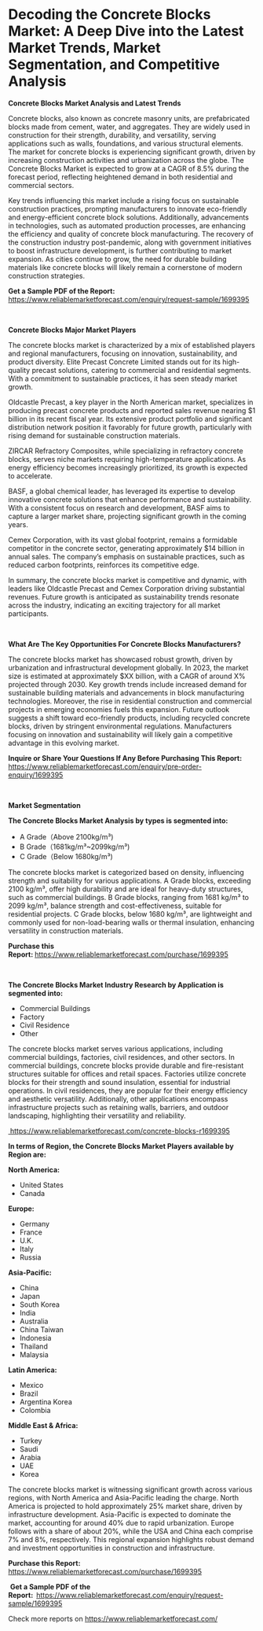 <p><h1>Decoding the Concrete Blocks Market: A Deep Dive into the Latest Market Trends, Market Segmentation, and Competitive Analysis</h1></p><p><strong>Concrete Blocks Market Analysis and Latest Trends</strong></p>
<p><p>Concrete blocks, also known as concrete masonry units, are prefabricated blocks made from cement, water, and aggregates. They are widely used in construction for their strength, durability, and versatility, serving applications such as walls, foundations, and various structural elements. The market for concrete blocks is experiencing significant growth, driven by increasing construction activities and urbanization across the globe. The Concrete Blocks Market is expected to grow at a CAGR of 8.5% during the forecast period, reflecting heightened demand in both residential and commercial sectors.</p><p>Key trends influencing this market include a rising focus on sustainable construction practices, prompting manufacturers to innovate eco-friendly and energy-efficient concrete block solutions. Additionally, advancements in technologies, such as automated production processes, are enhancing the efficiency and quality of concrete block manufacturing. The recovery of the construction industry post-pandemic, along with government initiatives to boost infrastructure development, is further contributing to market expansion. As cities continue to grow, the need for durable building materials like concrete blocks will likely remain a cornerstone of modern construction strategies.</p></p>
<p><strong>Get a Sample PDF of the Report:&nbsp;</strong> <a href="https://www.reliablemarketforecast.com/enquiry/request-sample/1699395?utm_campaign=3539&utm_medium=2&utm_source=Github&utm_content=ia&utm_term=31032025&utm_id=concrete-blocks">https://www.reliablemarketforecast.com/enquiry/request-sample/1699395</a></p>
<p>&nbsp;</p>
<p><strong>Concrete Blocks Major Market Players</strong></p>
<p><p>The concrete blocks market is characterized by a mix of established players and regional manufacturers, focusing on innovation, sustainability, and product diversity. Elite Precast Concrete Limited stands out for its high-quality precast solutions, catering to commercial and residential segments. With a commitment to sustainable practices, it has seen steady market growth.</p><p>Oldcastle Precast, a key player in the North American market, specializes in producing precast concrete products and reported sales revenue nearing $1 billion in its recent fiscal year. Its extensive product portfolio and significant distribution network position it favorably for future growth, particularly with rising demand for sustainable construction materials.</p><p>ZIRCAR Refractory Composites, while specializing in refractory concrete blocks, serves niche markets requiring high-temperature applications. As energy efficiency becomes increasingly prioritized, its growth is expected to accelerate.</p><p>BASF, a global chemical leader, has leveraged its expertise to develop innovative concrete solutions that enhance performance and sustainability. With a consistent focus on research and development, BASF aims to capture a larger market share, projecting significant growth in the coming years.</p><p>Cemex Corporation, with its vast global footprint, remains a formidable competitor in the concrete sector, generating approximately $14 billion in annual sales. The company’s emphasis on sustainable practices, such as reduced carbon footprints, reinforces its competitive edge.</p><p>In summary, the concrete blocks market is competitive and dynamic, with leaders like Oldcastle Precast and Cemex Corporation driving substantial revenues. Future growth is anticipated as sustainability trends resonate across the industry, indicating an exciting trajectory for all market participants.</p></p>
<p>&nbsp;</p>
<p><strong>What Are The Key Opportunities For Concrete Blocks Manufacturers?</strong></p>
<p><p>The concrete blocks market has showcased robust growth, driven by urbanization and infrastructural development globally. In 2023, the market size is estimated at approximately $XX billion, with a CAGR of around X% projected through 2030. Key growth trends include increased demand for sustainable building materials and advancements in block manufacturing technologies. Moreover, the rise in residential construction and commercial projects in emerging economies fuels this expansion. Future outlook suggests a shift toward eco-friendly products, including recycled concrete blocks, driven by stringent environmental regulations. Manufacturers focusing on innovation and sustainability will likely gain a competitive advantage in this evolving market.</p></p>
<p><strong>Inquire or Share Your Questions If Any Before Purchasing This Report:</strong> <a href="https://www.reliablemarketforecast.com/enquiry/pre-order-enquiry/1699395?utm_campaign=3539&utm_medium=2&utm_source=Github&utm_content=ia&utm_term=31032025&utm_id=concrete-blocks">https://www.reliablemarketforecast.com/enquiry/pre-order-enquiry/1699395</a></p>
<p>&nbsp;</p>
<p><strong>Market Segmentation</strong></p>
<p><strong>The Concrete Blocks Market Analysis by types is segmented into:</strong></p>
<p><ul><li>A Grade（Above 2100kg/m³)</li><li>B Grade（1681kg/m³~2099kg/m³)</li><li>C Grade（Below 1680kg/m³)</li></ul></p>
<p><p>The concrete blocks market is categorized based on density, influencing strength and suitability for various applications. A Grade blocks, exceeding 2100 kg/m³, offer high durability and are ideal for heavy-duty structures, such as commercial buildings. B Grade blocks, ranging from 1681 kg/m³ to 2099 kg/m³, balance strength and cost-effectiveness, suitable for residential projects. C Grade blocks, below 1680 kg/m³, are lightweight and commonly used for non-load-bearing walls or thermal insulation, enhancing versatility in construction materials.</p></p>
<p><strong>Purchase this Report:&nbsp;</strong><a href="https://www.reliablemarketforecast.com/purchase/1699395?utm_campaign=3539&utm_medium=2&utm_source=Github&utm_content=ia&utm_term=31032025&utm_id=concrete-blocks">https://www.reliablemarketforecast.com/purchase/1699395</a></p>
<p>&nbsp;</p>
<p><strong>The Concrete Blocks Market Industry Research by Application is segmented into:</strong></p>
<p><ul><li>Commercial Buildings</li><li>Factory</li><li>Civil Residence</li><li>Other</li></ul></p>
<p><p>The concrete blocks market serves various applications, including commercial buildings, factories, civil residences, and other sectors. In commercial buildings, concrete blocks provide durable and fire-resistant structures suitable for offices and retail spaces. Factories utilize concrete blocks for their strength and sound insulation, essential for industrial operations. In civil residences, they are popular for their energy efficiency and aesthetic versatility. Additionally, other applications encompass infrastructure projects such as retaining walls, barriers, and outdoor landscaping, highlighting their versatility and reliability.</p></p>
<p><a href="https://www.reliablemarketforecast.com/concrete-blocks-r1699395?utm_campaign=3539&utm_medium=2&utm_source=Github&utm_content=ia&utm_term=31032025&utm_id=concrete-blocks">&nbsp;https://www.reliablemarketforecast.com/concrete-blocks-r1699395</a></p>
<p><strong>In terms of Region, the Concrete Blocks Market Players available by Region are:</strong></p>
<p>
    <p> <strong> North America: </strong>
        <ul>
            <li>United States</li>
            <li>Canada</li>
        </ul>
        </p> 
    <p> <strong> Europe: </strong>
        <ul>
            <li>Germany</li>
            <li>France</li>
            <li>U.K.</li>
            <li>Italy</li>
            <li>Russia</li>
        </ul>
        </p> 
    <p> <strong> Asia-Pacific: </strong>
        <ul>
            <li>China</li>
            <li>Japan</li>
            <li>South Korea</li>
            <li>India</li>
            <li>Australia</li>
            <li>China Taiwan</li>
            <li>Indonesia</li>
            <li>Thailand</li>
            <li>Malaysia</li>
        </ul>
        </p> 
    <p> <strong> Latin America: </strong>
        <ul>
            <li>Mexico</li>
            <li>Brazil</li>
            <li>Argentina Korea</li>
            <li>Colombia</li>
        </ul>
        </p> 
    <p> <strong> Middle East & Africa: </strong>
        <ul>
            <li>Turkey</li>
            <li>Saudi</li>
            <li>Arabia</li>
            <li>UAE</li>
            <li>Korea</li>
        </ul>
    </p>
    </p>
<p><p>The concrete blocks market is witnessing significant growth across various regions, with North America and Asia-Pacific leading the charge. North America is projected to hold approximately 25% market share, driven by infrastructure development. Asia-Pacific is expected to dominate the market, accounting for around 40% due to rapid urbanization. Europe follows with a share of about 20%, while the USA and China each comprise 7% and 8%, respectively. This regional expansion highlights robust demand and investment opportunities in construction and infrastructure.</p></p>
<p><strong>Purchase this Report: </strong><a href="https://www.reliablemarketforecast.com/purchase/1699395?utm_campaign=3539&utm_medium=2&utm_source=Github&utm_content=ia&utm_term=31032025&utm_id=concrete-blocks">https://www.reliablemarketforecast.com/purchase/1699395</a></p>
<p>&nbsp;<strong>Get a Sample PDF of the Report:&nbsp;&nbsp;</strong><a href="https://www.reliablemarketforecast.com/enquiry/request-sample/1699395?utm_campaign=3539&utm_medium=2&utm_source=Github&utm_content=ia&utm_term=31032025&utm_id=concrete-blocks">https://www.reliablemarketforecast.com/enquiry/request-sample/1699395</a></p>
<p><strong></strong></p>
<p>Check more reports on <a href="https://www.reliablemarketforecast.com/?utm_campaign=3539&utm_medium=2&utm_source=Github&utm_content=ia&utm_term=31032025&utm_id=concrete-blocks">https://www.reliablemarketforecast.com/</a></p>